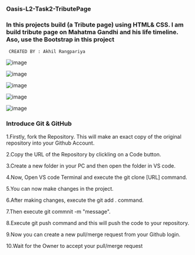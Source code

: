 ### Oasis-L2-Task2-TributePage

### In this projects build (a Tribute page) using HTML& CSS. I am build tribute page on Mahatma Gandhi and his life timeline. Aso, use the  Bootstrap in this project 
     CREATED BY : Akhil Rangpariya 

![image](https://user-images.githubusercontent.com/99761772/209713035-d5a28095-2bcc-40d0-bfb3-9c2f2a7f3fb9.png)

![image](https://user-images.githubusercontent.com/99761772/209713109-d990e865-1a5b-4271-854b-dc2405e14809.png)

![image](https://user-images.githubusercontent.com/99761772/209713146-b6529202-3c95-4db8-b1a8-adf1ccbef169.png)

![image](https://user-images.githubusercontent.com/99761772/209713217-396414c2-3061-4136-bbdd-0359384c2a06.png)

![image](https://user-images.githubusercontent.com/99761772/209713261-8abc281d-1556-4591-b0d0-3f21e55c5d91.png)



### Introduce Git & GitHub

1.Firstly, fork the Repository. This will make an exact copy of the original repository into your Github Account.

2.Copy the URL of the Repository by clickling on a Code button.

3.Create a new folder in your PC and then open the folder in VS code.

4.Now, Open VS code Terminal and execute the git clone [URL] command.

5.You can now make changes in the project.

6.After making changes, execute the git add . command.

7.Then execute git commnit -m "message".

8.Execute git push command and this will push the code to your repository.

9.Now you can create a new pull/merge request from your Github login.

10.Wait for the Owner to accept your pull/merge request
